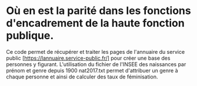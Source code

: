 # Où en est la parité dans les fonctions d'encadrement de la haute fonction publique.

Ce code permet de récupérer et traiter les pages de l'annuaire du service public [https://lannuaire.service-public.fr/] pour créer une base des personnes y figurant. L'utilisation du fichier de l'INSEE des naissances par prénom et genre depuis 1900 nat2017.txt permet d'attribuer un genre à chaque personne et ainsi de calculer des taux de féminisation.
